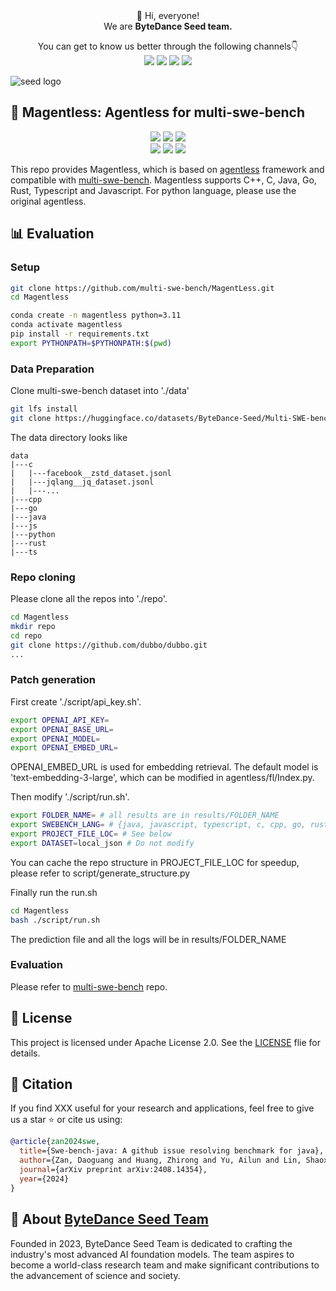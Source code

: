 <div align="center">
 👋 Hi, everyone! 
    <br>
    We are <b>ByteDance Seed team.</b>
</div>

<p align="center">
  You can get to know us better through the following channels👇
  <br>
  <a href="https://team.doubao.com/">
    <img src="https://img.shields.io/badge/Website-%231e37ff?style=for-the-badge&logo=bytedance&logoColor=white"></a>
  <a href="https://github.com/user-attachments/assets/93481cda-a7f3-47f3-b333-fe6b3da86b78">
    <img src="https://img.shields.io/badge/WeChat-07C160?style=for-the-badge&logo=wechat&logoColor=white"></a>
 <a href="https://www.xiaohongshu.com/user/profile/668e7e15000000000303157d?xsec_token=ABl2-aqekpytY6A8TuxjrwnZskU-6BsMRE_ufQQaSAvjc%3D&xsec_source=pc_search">
    <img src="https://img.shields.io/badge/Xiaohongshu-%23FF2442?style=for-the-badge&logo=xiaohongshu&logoColor=white"></a>
  <a href="https://www.zhihu.com/org/dou-bao-da-mo-xing-tuan-dui/">
    <img src="https://img.shields.io/badge/zhihu-%230084FF?style=for-the-badge&logo=zhihu&logoColor=white"></a>
</p>

![seed logo](https://github.com/user-attachments/assets/c42e675e-497c-4508-8bb9-093ad4d1f216)

## 🚀 Magentless: Agentless for multi-swe-bench
<p align="center">
  <a href="https://github.com/multi-swe-bench/multi-swe-bench">
    <img src="https://img.shields.io/badge/Multi_SWE_bench-Project Page-yellow"></a>
  <a href="https://arxiv.org/pdf/2502.19811">
    <img src="https://img.shields.io/badge/Multi_SWE_bench-Tech Report-red"></a>
  <a href="https://huggingface.co/datasets/Multi-SWE-RL/Multi-SWE-Bench">
    <img src="https://img.shields.io/badge/Multi_SWE_bench-Hugging Face-orange"></a>
  <br>
  <a href="https://huggingface.co/Multi-SWE-RL">
    <img src="https://img.shields.io/badge/Multi_SWE_RL_Community-Hugging Face-EE9A12"></a>
  <a href="https://discord.gg/EtfbkfqUuN">
    <img src="https://img.shields.io/badge/Multi_SWE_RL_Community-Discord-1449DA"></a>
  <a href="https://github.com/multi-swe-bench/multi-swe-bench/blob/main/LICENSE">
    <img src="https://img.shields.io/badge/License-Apache-blue"></a>
</p>

This repo provides Magentless, which is based on [agentless](https://github.com/OpenAutoCoder/Agentless) framework and compatible with [multi-swe-bench](https://github.com/multi-swe-bench/multi-swe-bench). Magentless supports C++, C, Java, Go, Rust, Typescript and Javascript. For python language, please use the original agentless.

## 📊 Evaluation

### Setup

```bash
git clone https://github.com/multi-swe-bench/MagentLess.git
cd Magentless

conda create -n magentless python=3.11
conda activate magentless
pip install -r requirements.txt
export PYTHONPATH=$PYTHONPATH:$(pwd)
```

### Data Preparation

Clone multi-swe-bench dataset into './data'

```bash
git lfs install
git clone https://huggingface.co/datasets/ByteDance-Seed/Multi-SWE-bench data
```

The data directory looks like
```
data
|---c
|   |---facebook__zstd_dataset.jsonl
|   |---jqlang__jq_dataset.jsonl
|   |---...
|---cpp
|---go
|---java
|---js
|---python
|---rust
|---ts
```

### Repo cloning

Please clone all the repos into './repo'.

```bash
cd Magentless
mkdir repo
cd repo
git clone https://github.com/dubbo/dubbo.git
...
```

### Patch generation

First create './script/api_key.sh'.

```bash
export OPENAI_API_KEY=
export OPENAI_BASE_URL=
export OPENAI_MODEL=
export OPENAI_EMBED_URL=
```

OPENAI_EMBED_URL is used for embedding retrieval. The default model is 'text-embedding-3-large', which can be modified in agentless/fl/Index.py.

Then modify './script/run.sh'.

```bash
export FOLDER_NAME= # all results are in results/FOLDER_NAME
export SWEBENCH_LANG= # {java, javascript, typescript, c, cpp, go, rust}
export PROJECT_FILE_LOC= # See below
export DATASET=local_json # Do not modify
```

You can cache the repo structure in PROJECT_FILE_LOC for speedup, please refer to script/generate_structure.py

Finally run the run.sh

```bash
cd Magentless
bash ./script/run.sh
```

The prediction file and all the logs will be in results/FOLDER_NAME

### Evaluation

Please refer to [multi-swe-bench](https://github.com/multi-swe-bench/multi-swe-bench) repo.

## 📜 License
This project is licensed under Apache License 2.0. See the [LICENSE](/LICENSE) flie for details.

## 📖 Citation
If you find XXX useful for your research and applications, feel free to give us a star ⭐ or cite us using:

```bibtex
@article{zan2024swe,
  title={Swe-bench-java: A github issue resolving benchmark for java},
  author={Zan, Daoguang and Huang, Zhirong and Yu, Ailun and Lin, Shaoxin and Shi, Yifan and Liu, Wei and Chen, Dong and Qi, Zongshuai and Yu, Hao and Yu, Lei and others},
  journal={arXiv preprint arXiv:2408.14354},
  year={2024}
}
```

## 🏢 About [ByteDance Seed Team](https://team.doubao.com/)
Founded in 2023, ByteDance Seed Team is dedicated to crafting the industry's most advanced AI foundation models. The team aspires to become a world-class research team and make significant contributions to the advancement of science and society.

